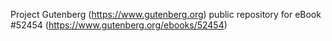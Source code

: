 Project Gutenberg (https://www.gutenberg.org) public repository for
eBook #52454 (https://www.gutenberg.org/ebooks/52454)
